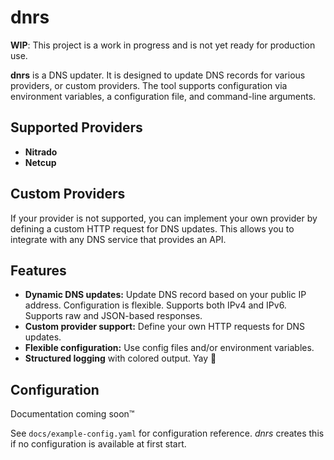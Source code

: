 # dnrs

**WIP**: This project is a work in progress and is not yet ready for production use.

**dnrs** is a DNS updater. It is designed to update DNS records for various providers, or custom providers. The tool supports configuration via environment variables, a configuration file, and command-line arguments.

## Supported Providers

- **Nitrado**
- **Netcup**

## Custom Providers

If your provider is not supported, you can implement your own provider by defining a custom HTTP request for DNS updates. This allows you to integrate with any DNS service that provides an API.

## Features

- **Dynamic DNS updates:** Update DNS record based on your public IP address. Configuration is flexible. Supports both IPv4 and IPv6. Supports raw and JSON-based responses.
- **Custom provider support:** Define your own HTTP requests for DNS updates.
- **Flexible configuration:** Use config files and/or environment variables.
- **Structured logging** with colored output. Yay 🎉

## Configuration

Documentation coming soon™

See `docs/example-config.yaml` for configuration reference. *dnrs* creates this if no configuration is available at first start.
